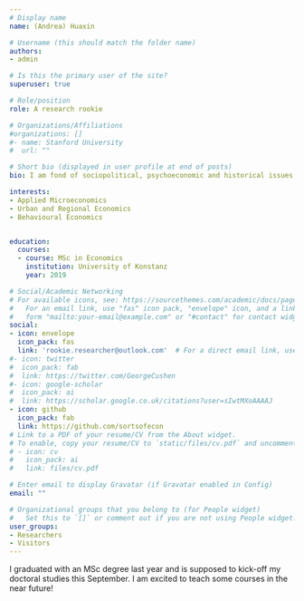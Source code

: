 ```yaml
---
# Display name
name: (Andrea) Huaxin

# Username (this should match the folder name)
authors:
- admin

# Is this the primary user of the site?
superuser: true

# Role/position
role: A research rookie

# Organizations/Affiliations
#organizations: []
#- name: Stanford University
#  url: ""

# Short bio (displayed in user profile at end of posts)
bio: I am fond of sociopolitical, psychoeconomic and historical issues.

interests:
- Applied Microeconomics
- Urban and Regional Economics
- Behavioural Economics


education: 
  courses: 
  - course: MSc in Economics
    institution: University of Konstanz
    year: 2019

# Social/Academic Networking
# For available icons, see: https://sourcethemes.com/academic/docs/page-builder/#icons
#   For an email link, use "fas" icon pack, "envelope" icon, and a link in the
#   form "mailto:your-email@example.com" or "#contact" for contact widget.
social:
- icon: envelope
  icon_pack: fas
  link: 'rookie.researcher@outlook.com'  # For a direct email link, use "rookie.researcher@outlook.com".
#- icon: twitter
#  icon_pack: fab
#  link: https://twitter.com/GeorgeCushen
#- icon: google-scholar
#  icon_pack: ai
#  link: https://scholar.google.co.uk/citations?user=sIwtMXoAAAAJ
- icon: github
  icon_pack: fab
  link: https://github.com/sortsofecon
# Link to a PDF of your resume/CV from the About widget.
# To enable, copy your resume/CV to `static/files/cv.pdf` and uncomment the lines below.
# - icon: cv
#   icon_pack: ai
#   link: files/cv.pdf

# Enter email to display Gravatar (if Gravatar enabled in Config)
email: ""

# Organizational groups that you belong to (for People widget)
#   Set this to `[]` or comment out if you are not using People widget.
user_groups:
- Researchers
- Visitors
---
```


I graduated with an MSc degree last year and is supposed to kick-off my doctoral studies this September. I am excited to teach some courses in the near future!
